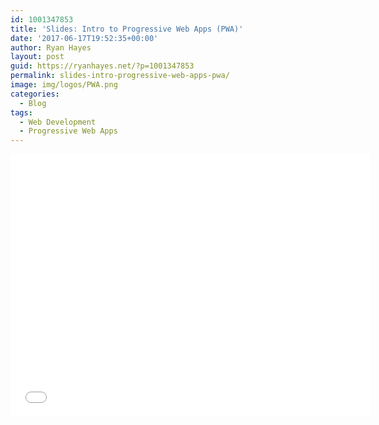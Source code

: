 ```yaml
---
id: 1001347853
title: 'Slides: Intro to Progressive Web Apps (PWA)'
date: '2017-06-17T19:52:35+00:00'
author: Ryan Hayes
layout: post
guid: https://ryanhayes.net/?p=1001347853
permalink: slides-intro-progressive-web-apps-pwa/
image: img/logos/PWA.png
categories:
  - Blog
tags:
  - Web Development
  - Progressive Web Apps
---
```


<iframe src="//slides.com/ryanhayes/progressive-web-apps/embed" width="576" height="420" scrolling="no" frameborder="0" webkitallowfullscreen mozallowfullscreen allowfullscreen></iframe>
